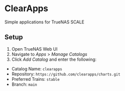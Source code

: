 # ClearApps

Simple applications for TrueNAS SCALE

## Setup

1. Open TrueNAS Web UI
2. Navigate to *Apps* > *Manage Catalogs*
3. Click *Add Catalog* and enter the following:
  - Catalog Name: `clearapps`
  - Repository: `https://github.com/clearapps/charts.git`
  - Preferred Trains: `stable`
  - Branch: `main`
